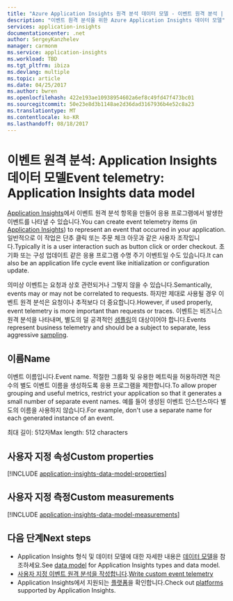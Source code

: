 ```yaml
---
title: "Azure Application Insights 원격 분석 데이터 모델 - 이벤트 원격 분석 | Microsoft 문서"
description: "이벤트 원격 분석을 위한 Azure Application Insights 데이터 모델"
services: application-insights
documentationcenter: .net
author: SergeyKanzhelev
manager: carmonm
ms.service: application-insights
ms.workload: TBD
ms.tgt_pltfrm: ibiza
ms.devlang: multiple
ms.topic: article
ms.date: 04/25/2017
ms.author: bwren
ms.openlocfilehash: 422e193ae10938954602a6ef8c49fd47f473bc01
ms.sourcegitcommit: 50e23e8d3b1148ae2d36dad3167936b4e52c8a23
ms.translationtype: MT
ms.contentlocale: ko-KR
ms.lasthandoff: 08/18/2017
---
```

# <a name="event-telemetry-application-insights-data-model"></a><span data-ttu-id="c24eb-103">이벤트 원격 분석: Application Insights 데이터 모델</span><span class="sxs-lookup"><span data-stu-id="c24eb-103">Event telemetry: Application Insights data model</span></span>

<span data-ttu-id="c24eb-104">[Application Insights](app-insights-overview.md)에서 이벤트 원격 분석 항목을 만들어 응용 프로그램에서 발생한 이벤트를 나타낼 수 있습니다.</span><span class="sxs-lookup"><span data-stu-id="c24eb-104">You can create event telemetry items (in [Application Insights](app-insights-overview.md)) to represent an event that occurred in your application.</span></span> <span data-ttu-id="c24eb-105">일반적으로 이 작업은 단추 클릭 또는 주문 체크 아웃과 같은 사용자 조작입니다.</span><span class="sxs-lookup"><span data-stu-id="c24eb-105">Typically it is a user interaction such as button click or order checkout.</span></span> <span data-ttu-id="c24eb-106">초기화 또는 구성 업데이트 같은 응용 프로그램 수명 주기 이벤트일 수도 있습니다.</span><span class="sxs-lookup"><span data-stu-id="c24eb-106">It can also be an application life cycle event like initialization or configuration update.</span></span> 

<span data-ttu-id="c24eb-107">의미상 이벤트는 요청과 상호 관련되거나 그렇지 않을 수 있습니다.</span><span class="sxs-lookup"><span data-stu-id="c24eb-107">Semantically, events may or may not be correlated to requests.</span></span> <span data-ttu-id="c24eb-108">하지만 제대로 사용될 경우 이벤트 원격 분석은 요청이나 추적보다 더 중요합니다.</span><span class="sxs-lookup"><span data-stu-id="c24eb-108">However, if used properly, event telemetry is more important than requests or traces.</span></span> <span data-ttu-id="c24eb-109">이벤트는 비즈니스 원격 분석을 나타내며, 별도의 덜 공격적인 [샘플링](app-insights-api-filtering-sampling.md)의 대상이어야 합니다.</span><span class="sxs-lookup"><span data-stu-id="c24eb-109">Events represent business telemetry and should be a subject to separate, less aggressive [sampling](app-insights-api-filtering-sampling.md).</span></span>

## <a name="name"></a><span data-ttu-id="c24eb-110">이름</span><span class="sxs-lookup"><span data-stu-id="c24eb-110">Name</span></span>

<span data-ttu-id="c24eb-111">이벤트 이름입니다.</span><span class="sxs-lookup"><span data-stu-id="c24eb-111">Event name.</span></span> <span data-ttu-id="c24eb-112">적절한 그룹화 및 유용한 메트릭을 허용하려면 적은 수의 별도 이벤트 이름을 생성하도록 응용 프로그램을 제한합니다.</span><span class="sxs-lookup"><span data-stu-id="c24eb-112">To allow proper grouping and useful metrics, restrict your application so that it generates a small number of separate event names.</span></span> <span data-ttu-id="c24eb-113">예를 들어 생성된 이벤트 인스턴스마다 별도의 이름을 사용하지 않습니다.</span><span class="sxs-lookup"><span data-stu-id="c24eb-113">For example, don't use a separate name for each generated instance of an event.</span></span>

<span data-ttu-id="c24eb-114">최대 길이: 512자</span><span class="sxs-lookup"><span data-stu-id="c24eb-114">Max length: 512 characters</span></span>

## <a name="custom-properties"></a><span data-ttu-id="c24eb-115">사용자 지정 속성</span><span class="sxs-lookup"><span data-stu-id="c24eb-115">Custom properties</span></span>

[!INCLUDE [application-insights-data-model-properties](../../includes/application-insights-data-model-properties.md)]

## <a name="custom-measurements"></a><span data-ttu-id="c24eb-116">사용자 지정 측정</span><span class="sxs-lookup"><span data-stu-id="c24eb-116">Custom measurements</span></span>

[!INCLUDE [application-insights-data-model-measurements](../../includes/application-insights-data-model-measurements.md)]

## <a name="next-steps"></a><span data-ttu-id="c24eb-117">다음 단계</span><span class="sxs-lookup"><span data-stu-id="c24eb-117">Next steps</span></span>

- <span data-ttu-id="c24eb-118">Application Insights 형식 및 데이터 모델에 대한 자세한 내용은 [데이터 모델](application-insights-data-model.md)을 참조하세요.</span><span class="sxs-lookup"><span data-stu-id="c24eb-118">See [data model](application-insights-data-model.md) for Application Insights types and data model.</span></span>
- <span data-ttu-id="c24eb-119">[사용자 지정 이벤트 원격 분석을 작성합니다](app-insights-api-custom-events-metrics.md#trackevent).</span><span class="sxs-lookup"><span data-stu-id="c24eb-119">[Write custom event telemetry](app-insights-api-custom-events-metrics.md#trackevent)</span></span>
- <span data-ttu-id="c24eb-120">Application Insights에서 지원되는 [플랫폼](app-insights-platforms.md)을 확인합니다.</span><span class="sxs-lookup"><span data-stu-id="c24eb-120">Check out [platforms](app-insights-platforms.md) supported by Application Insights.</span></span>
